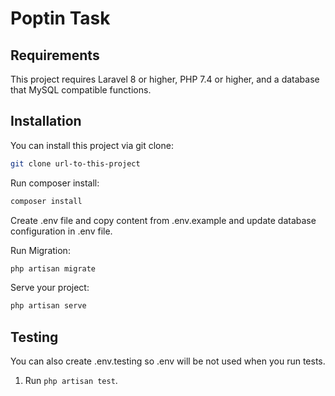 # Poptin Task

## Requirements

This project requires Laravel 8 or higher, PHP 7.4 or higher, and a database that MySQL compatible functions.

## Installation

You can install this project via git clone:

``` bash
git clone url-to-this-project
```

Run composer install:

``` bash
composer install
```

Create .env file and copy content from .env.example and update database configuration in .env file.

Run Migration:

``` bash
php artisan migrate
```

Serve your project: 

``` bash
php artisan serve
```

## Testing

You can also create .env.testing so .env will be not used when you run tests.

1. Run `php artisan test`.
